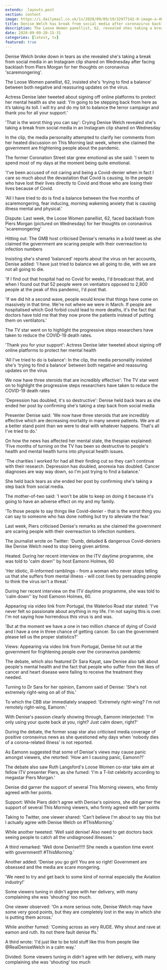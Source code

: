 ```yaml
---
extends: _layouts.post
section: content
image: https://i.dailymail.co.uk/1s/2020/09/09/19/32977142-0-image-a-46_1599677202781.jpg 
title: Denise Welch has break from social media after coronavirus backlash 
description: The Loose Women panellist, 62, revealed shes taking a break from social media in an Instagram clip shared on Wednesday after facing backlash ffor her thoughts on Covid scaremongering. 
date: 2020-09-09-20-15-31 
categories: [latest, tv] 
featured: true 
--- 
```

Denise Welch broke down in tears as she revealed she's taking a break from social media in an Instagram clip shared on Wednesday after facing backlash from Piers Morgan for her thoughts on coronavirus 'scaremongering'.

The Loose Women panellist, 62, insisted she's 'trying to find a balance' between both negative and reassuring updates on the virus.

Actress Denise later tweeted about signing off online platforms to protect her mental health as she said: 'I’m going to be stepping back from here as it’s taking its toll. I will try and do my bit to balance the terror campaign and thank you for all your support.'

'That is the worst thing you can say': Crying Denise Welch revealed she's taking a break from social media in an Instagram clip shared on Wednesday

In the clip, the media personality attempted to clarify her comments from her heated discussion on This Morning last week, where she claimed the government are frightening people about the pandemic.

The former Coronation Street star grew emotional as she said: 'I seem to spend most of my days at the moment being quite emotional.

'I've been accused of not caring and being a Covid-denier when in fact I care so much about the devastation that Covid is causing, to the people who have lost their lives directly to Covid and those who are losing their lives because of Covid. 

'All I have tried to do is find a balance between the five months of scaremongering, fear inducing, morning wakening anxiety that is causing illness mental and physical.'

Dispute: Last week, the Loose Women panellist, 62, faced backlash from Piers Morgan (pictured on Wednesday) for her thoughts on coronavirus 'scaremongering'

Hitting out: The GMB host criticised Denise's remarks in a bold tweet as she claimed the government are scaring people with their overreaction to infection numbers

Insisting she's shared 'balanced' reports about the virus on her accounts, Denise added: 'I have just tried to balance we all going to die, with we are not all going to die. 

'If I find out that hospital had no Covid for weeks, I'd broadcast that, and when I found out that 52 people were on ventiators opposed to 2,800 people at the peak of this pandemic, I'd post that.

'If we did hit a second wave, people would know that things have come on massively in that time. We're not where we were in March. If people are hospitalised which God forbid could lead to more deaths, it's the fact that doctors have told me that they now prone the patients instead of putting them on ventilators.'

The TV star went on to highlight the progressive steps researchers have taken to reduce the COVID-19 death rates.

'Thank you for your support': Actress Denise later tweeted about signing off online platforms to protect her mental health

'All I've tried to do is balance': In the clip, the media personality insisted she's 'trying to find a balance' between both negative and reassuring updates on the virus

We now have three steroids that are incredibly effective': The TV star went on to highlight the progressive steps researchers have taken to reduce the COVID-19 death rates

'Depression has doubled, it's so destructive': Denise held back tears as she ended her post by confirming she's taking a step back from social media

Presenter Denise said: 'We now have three steroids that are incredibly effective which are decreasing mortality in many severe patients. We are at a better stand point than we were to deal with whatever happens. That's all I've tried to do.'

On how the news has affected her mental state, the thespian explained: 'Five months of turning on the TV has been so destructive to people's health and mental health turns into physical health issues. 

'The charities I worked for had all their finding cut so they can't continue with their research. Depression has doubled, anorexia has doubled. Cancer diagnoses are way way down, so I'm just trying to find a balance.'

She held back tears as she ended her post by confirming she's taking a step back from social media.

The mother-of-two said: 'I won't be able to keep on doing it because it's going to have an adverse effect on my and my family.

'To those people to say things like Covid-denier - that is the worst thing you can say to someone who has done nothing but try to alleviate the fear.'

Last week, Piers criticised Denise's remarks as she claimed the government are scaring people with their overreaction to infection numbers. 

The journalist wrote on Twitter: 'Dumb, deluded & dangerous Covid-deniers like Denise Welch need to stop being given airtime. 

Heated: During her recent interview on the ITV daytime programme, she was told to 'calm down'' by host Eamonn Holmes, 60

'Her idiotic, ill-informed ramblings - from a woman who never stops telling us that she suffers from mental illness - will cost lives by persuading people to think the virus isn't a threat.' 

During her recent interview on the ITV daytime programme, she was told to 'calm down'' by host Eamonn Holmes, 60.

Appearing via video link from Portugal, the Waterloo Road star stated: 'I've never felt so passionate about anything in my life. I'm not saying this is over. I'm not saying how horrendous this virus is and was.

'But at the moment we have a one in two million chance of dying of Covid and I have a one in three chance of getting cancer. So can the government please tell us the proper statistics?'

Views: Appearing via video link from Portugal, Denise hit out at the government for frightening people over the coronavirus pandemic

The debate, which also featured Dr Sara Kayat, saw Denise also talk about people's mental health and the fact that people who suffer from the likes of cancer and heart disease were failing to receive the treatment they needed. 

Turning to Dr Sara for her opinion, Eamonn said of Denise: 'She's not extremely right-wing on all of this.'

To which the CBB star immediately snapped: 'Extremely right-wing? I'm not remotely right-wing, Eamonn.'

With Denise's passion clearly showing through, Eamonn interjected: 'I'm only using your quote back at you, right? Just calm down, right?' 

During the debate, the former soap star also criticised media coverage of positive coronavirus news as she questioned why days when 'nobody dies of a corona-related illness' is not reported.

As Eamonn suggested that some of Denise's views may cause panic amongst viewers, she retorted: 'How am I causing panic, Eamonn?!' 

The debate also saw Ruth Langsford's Loose Women co-star take aim at fellow ITV presenter Piers, as she fumed: 'I'm a T-list celebrity according to megastar Piers Morgan.'  

Denise did garner the support of several This Morning viewers, who firmly agreed with her points.  







Support: While Piers didn't agree with Denise's opinions, she did garner the support of several This Morning viewers, who firmly agreed with her points

Taking to Twitter, one viewer shared: 'Can't believe I'm about to say this but I actually agree with Denise Welch on #ThisMorning.' 

While another tweeted: 'Well said denise! Also need to get doctors back seeing people to catch all the undiagnosed illnesses.'

A third remarked: 'Well done Denise!!!!! She needs a question time event with government!! #ThisMorning.' 

Another added: 'Denise you go girl! You are so right! Government are obsessed and the media are scare mongering.  

'We need to try and get back to some kind of normal especially the Aviation industry!' 

Some viewers tuning in didn't agree with her delivery, with many complaining she was 'shouting' too much. 

One viewer observed: 'On a more serious note, Denise Welch may have some very good points, but they are completely lost in the way in which she is putting them across.'

While another fumed: 'Coming across as very RUDE. Why shout and rave at eamon and ruth. Its not there fault denise ffs.'

A third wrote: 'I'd just like to be told stuff like this from people like @RealDeniseWelch in a calm way.' 









Divided: Some viewers tuning in didn't agree with her delivery, with many complaining she was 'shouting' too much 

